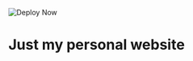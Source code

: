 ![Deploy Now](https://github.com/hunsalz/hunsalz.de/actions/workflows/deploy-now.yml/badge.svg?branch=main)

# Just my personal website
